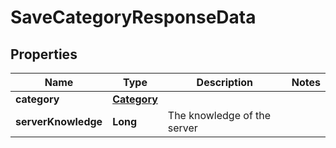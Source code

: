 

# SaveCategoryResponseData


## Properties

| Name | Type | Description | Notes |
|------------ | ------------- | ------------- | -------------|
|**category** | [**Category**](Category.md) |  |  |
|**serverKnowledge** | **Long** | The knowledge of the server |  |



